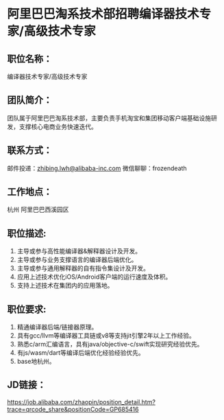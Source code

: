 # 阿里巴巴淘系技术部招聘编译器技术专家/高级技术专家

## 职位名称：
编译器技术专家/高级技术专家

## 团队简介：
团队属于阿里巴巴淘系技术部，主要负责手机淘宝和集团移动客户端基础设施研发，支撑核心电商业务快速迭代。

## 联系方式：
邮件投递：zhibing.lwh@alibaba-inc.com
微信聊聊：frozendeath

## 工作地点：
杭州 阿里巴巴西溪园区

## 职位描述:
1. 主导或参与高性能编译器&解释器设计及开发。
2. 主导或参与业务支撑语言的编译器后端优化。
3. 主导或参与通用解释器的自有指令集设计及开发。
4. 应用上述技术优化iOS/Android客户端的运行速度及体积。
5. 支持上述技术在集团内的应用落地。

## 职位要求:
1. 精通编译器后端/链接器原理。
2. 具有gcc/llvm等编译器工具链或v8等支持jit引擎2年以上工作经验。
3. 熟悉c/arm汇编语言，具有java/objective-c/swift实现研究经验优先。
4. 有js/wasm/dart等编译后端优化经验经验优先。
5. base地杭州。

## JD链接：
https://job.alibaba.com/zhaopin/position_detail.htm?trace=qrcode_share&positionCode=GP685416
